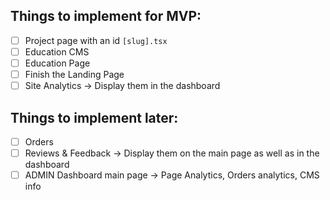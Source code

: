 ## Things to implement for MVP:

-   [ ] Project page with an id `[slug].tsx`
-   [ ] Education CMS
-   [ ] Education Page
-   [ ] Finish the Landing Page
-   [ ] Site Analytics -> Display them in the dashboard

## Things to implement later:

-   [ ] Orders
-   [ ] Reviews & Feedback -> Display them on the main page as well as in the dashboard
-   [ ] ADMIN Dashboard main page -> Page Analytics, Orders analytics, CMS info

